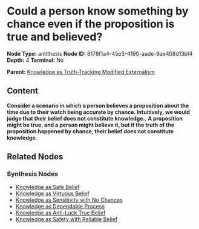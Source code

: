 # Could a person know something by chance even if the proposition is true and believed?

**Node Type:** antithesis
**Node ID:** 8178f1a4-45e3-4190-aade-9ae408d13bf4
**Depth:** 4
**Terminal:** No

**Parent:** [Knowledge as Truth-Tracking Modified Externalism](knowledge-as-truth-tracking-modified-externalism-synthesis-d68d6dab-53e5-4809-b831-6f7933a5b3eb.md)

## Content

**Consider a scenario in which a person believes a proposition about the time due to their watch being accurate by chance. Intuitively, we would judge that their belief does not constitute knowledge.**, **A proposition might be true, and a person might believe it, but if the truth of the proposition happened by chance, their belief does not constitute knowledge.**

## Related Nodes

### Synthesis Nodes

- [Knowledge as Safe Belief](knowledge-as-safe-belief-synthesis-ef468f4d-ee65-4847-9e00-44661d1e5378.md)
- [Knowledge as Virtuous Belief](knowledge-as-virtuous-belief-synthesis-7deea8b2-1edb-44e4-8e68-18b5bf0c44a4.md)
- [Knowledge as Sensitivity with No Chances](knowledge-as-sensitivity-with-no-chances-synthesis-06769451-5eac-4e8c-9f50-d2ce4a0701ae.md)
- [Knowledge as Dependable Process](knowledge-as-dependable-process-synthesis-b3cda3fd-875e-4a2a-aeab-161a7b290d62.md)
- [Knowledge as Anti-Luck True Belief](knowledge-as-anti-luck-true-belief-synthesis-6b88eeee-fec0-405a-acb4-5187b9aa0de5.md)
- [Knowledge as Safety with Reliable Belief](knowledge-as-safety-with-reliable-belief-synthesis-b86cf912-c550-4424-9be8-4e47f99650d8.md)
